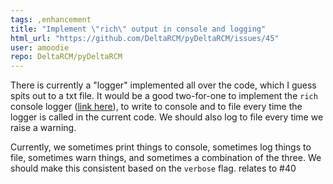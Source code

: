 ```yaml
---
tags: ,enhancement
title: "Implement \"rich\" output in console and logging"
html_url: "https://github.com/DeltaRCM/pyDeltaRCM/issues/45"
user: amoodie
repo: DeltaRCM/pyDeltaRCM
---
```


There is currently a "logger" implemented all over the code, which I guess spits out to a txt file. It would be a good two-for-one to implement the `rich` console logger ([link here](https://github.com/willmcgugan/rich#console-logging)), to write to console and to file every time the logger is called in the current code. We should also log to file every time we raise a warning.

Currently, we sometimes print things to console, sometimes log things to file, sometimes warn things, and sometimes a combination of the three. We should make this consistent based on the `verbose` flag. relates to #40 